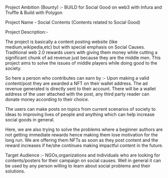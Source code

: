 Project Ambition (Bounty) :- BUILD for Social Good on web3 with Infura and Truffle & Build with Polygon


Project Name - Social Contents (Contents related to Social Good)

Project Description:-

The project is basically a content posting website (like medium,wikipedia,etc) but with special emphasis on Social Causes. Traditional web 2.0 rewards users with giving them money while cutting a significant chunk of ad revenue just because they are the middle men. This project aims to solve the issues of middle players while doing good to the society. 

So here a person who contributes can earn by :- 
Upon making a valid content/post they are awarded a NFT on their wallet address.
The ad revenue generated is directly sent to their account.
There will be a wallet address of the user attached with the post, any third party reader can donate money according to their choice.

The users can make posts on topics from current scenarios of society to ideas to improving lives of people and anything which can help increase social goods in general.

Here, we are also trying to solve the problems where a beginner authors are not getting immediate rewards hence making them lose motivation for the long run. We are offering them NFTs as soon as they post content and the reward increases if he/she continues making impactful content in the future.



Target Audience :- NGOs,organizations and individuals who are looking for contents/posters for their campaign on social causes. Well in general it can be used by any person willing to learn about social problems and their solutions.
